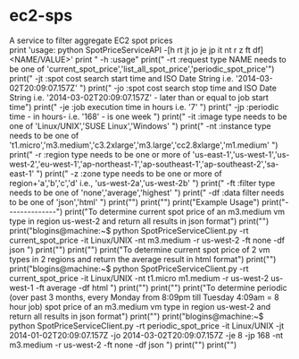 ec2-sps
=======
A service to filter aggregate EC2 spot prices  
print 'usage: python SpotPriceServiceAPI -[h rt jt jo je jp it nt r z ft df] <NAME/VALUE>'
    print "  -h   :usage"
    print("  -rt  :request type NAME needs to be one of 'current_spot_price','list_all_spot_price','periodic_spot_price'")
    print("  -jt  :spot cost search start time and ISO Date String i.e. '2014-03-02T20:09:07.157Z' ")
    print("  -jo  :spot cost search stop time and ISO Date String i.e. '2014-03-02T20:09:07.157Z' - later than or equal to job start time")
    print("  -je  :job execution time in hours i.e. '7' ")
    print("  -jp  :periodic time - in hours- i.e. '168' - is one week ")
    print("  -it  :image type needs to be one of 'Linux/UNIX','SUSE Linux','Windows' ")
    print("  -nt  :instance type needs to be one of 't1.micro','m3.medium','c3.2xlarge','m3.large','cc2.8xlarge','m1.medium' ")
    print("  -r   :region type needs to be one or more of 'us-east-1','us-west-1','us-west-2','eu-west-1','ap-northeast-1','ap-southeast-1','ap-southeast-2','sa-east-1' ")
    print("  -z   :zone type needs to be one or more of region+'a','b','c','d' i.e., 'us-west-2a','us-west-2b' ")
    print("  -ft  :filter type needs to be one of 'none','average','highest' ")
    print("  -df  :data filter needs to be one of 'json','html' ")
    print("")
    print("")
    print("Example Usage")
    print("--------------")
    print("To determine current spot price of an m3.medium vm type in region us-west-2 and return all results in json format")
    print("")
    print("blogins@machine:~$ python SpotPriceServiceClient.py -rt current_spot_price -it Linux/UNIX -nt m3.medium -r us-west-2 -ft none -df json ")
    print("")
    print("")
    print("To determine current spot price of 2 vm types in 2 regions and return the average result in html format")
    print("")
    print("blogins@machine:~$ python SpotPriceServiceClient.py -rt current_spot_price -it Linux/UNIX -nt t1.micro m1.medium -r us-west-2 us-west-1 -ft average -df html ")
    print("")
    print("")
    print("To determine periodic (over past 3 months, every Monday from 8:09pm till Tuesday 4:09am = 8 hour job) spot price of an m3.medium vm type in region us-west-2 and return all results in json format")
    print("")
    print("blogins@machine:~$ python SpotPriceServiceClient.py -rt periodic_spot_price -it Linux/UNIX -jt 2014-01-02T20:09:07.157Z -jo 2014-03-02T20:09:07.157Z -je 8 -jp 168 -nt m3.medium -r us-west-2 -ft none -df json ")
    print("")
    print("")
